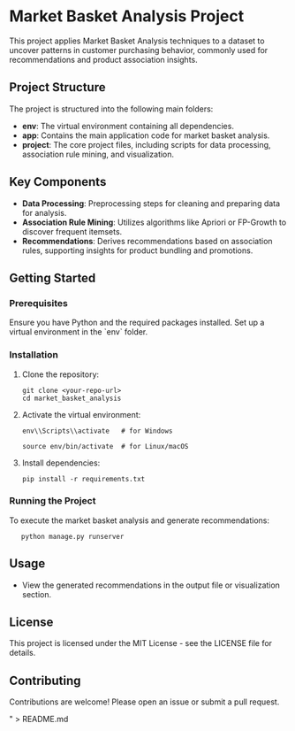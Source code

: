 # Market Basket Analysis Project

This project applies Market Basket Analysis techniques to a dataset to uncover patterns in customer purchasing behavior, commonly used for recommendations and product association insights.

## Project Structure

The project is structured into the following main folders:

- **env**: The virtual environment containing all dependencies.
- **app**: Contains the main application code for market basket analysis.
- **project**: The core project files, including scripts for data processing, association rule mining, and visualization.

## Key Components

- **Data Processing**: Preprocessing steps for cleaning and preparing data for analysis.
- **Association Rule Mining**: Utilizes algorithms like Apriori or FP-Growth to discover frequent itemsets.
- **Recommendations**: Derives recommendations based on association rules, supporting insights for product bundling and promotions.

## Getting Started

### Prerequisites
Ensure you have Python and the required packages installed. Set up a virtual environment in the \`env\` folder.

### Installation
1. Clone the repository:
    
       git clone <your-repo-url>
       cd market_basket_analysis
   

2. Activate the virtual environment:

       env\\Scripts\\activate   # for Windows
       
       source env/bin/activate  # for Linux/macOS
    

3. Install dependencies:
    
       pip install -r requirements.txt
    

### Running the Project
To execute the market basket analysis and generate recommendations:

       python manage.py runserver


## Usage
- View the generated recommendations in the output file or visualization section.

## License
This project is licensed under the MIT License - see the LICENSE file for details.

## Contributing
Contributions are welcome! Please open an issue or submit a pull request.


" > README.md
